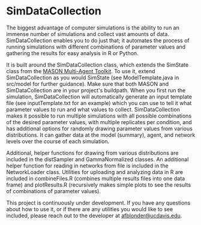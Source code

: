 # SimDataCollection

The biggest advantage of computer simulations is the ability to run an immense number of simulations and collect vast amounts of data. SimDataCollection enables you to do just that; it automates the process of running simulations with different combinations of parameter values and gathering the results for easy analysis in R or Python.

It is built around the SimDataCollection class, which extends the SimState class from the <a href="https://cs.gmu.edu/~eclab/projects/mason/">MASON Multi-Agent Toolkit</a>. To use it, extend SimDataCollection as you would SimState (see ModelTemplate.java in src/model for further guidance). Make sure that both MASON and SimDataCollection are in your project's buildpath. When you first run the simulation, SimDataCollection will automatically generate an input template file (see inputTemplate.txt for an example) which you can use to tell it what parameter values to run and what values to collect.
SimDataCollection makes it possible to run multiple simulations with all possible combinations of the desired parameter values, with multiple replicates per condition, and has additional options for randomly drawing parameter values from various distributions. It can gather data at the model (summary), agent, and network levels over the course of each simulation.

Additional, helper functions for drawing from various distributions are included in the distSampler and GammaNormalized classes.
An additional helper function for reading in networks from file is included in the NetworkLoader class.
Utilities for uploading and analyzing data in R are included in combineFiles.R (combines multiple results files into one data frame) and plotResults.R (recursively makes simple plots to see the results of combinations of parameter values).

This project is continuously under development. If you have any questions about how to use it, or if there are any utilities you would like to see included, please reach out to the developer at afblonder@ucdavis.edu.
